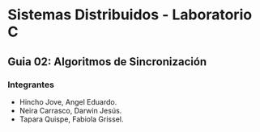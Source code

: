 # Sistemas Distribuidos - Laboratorio C
## Guia 02: Algoritmos de Sincronización
### Integrantes
- Hincho Jove, Angel Eduardo.
- Neira Carrasco, Darwin Jesús.
- Tapara Quispe, Fabiola Grissel.
